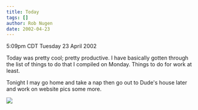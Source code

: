 ```yaml
---
title: Today
tags: []
author: Rob Nugen
date: 2002-04-23
---
```


<title></title>
<p class=date>5:09pm CDT Tuesday 23 April 2002</p>

<p>Today was pretty cool; pretty productive.  I have basically gotten
through the list of things to do that I compiled on Monday.  Things to
do for work at least.</p>

<p>Tonight I may go home and take a nap then go out to Dude's house
later and work on website pics some more.</p>

<p><img src='/images/rob/wL-ROB.gif'/></p>

